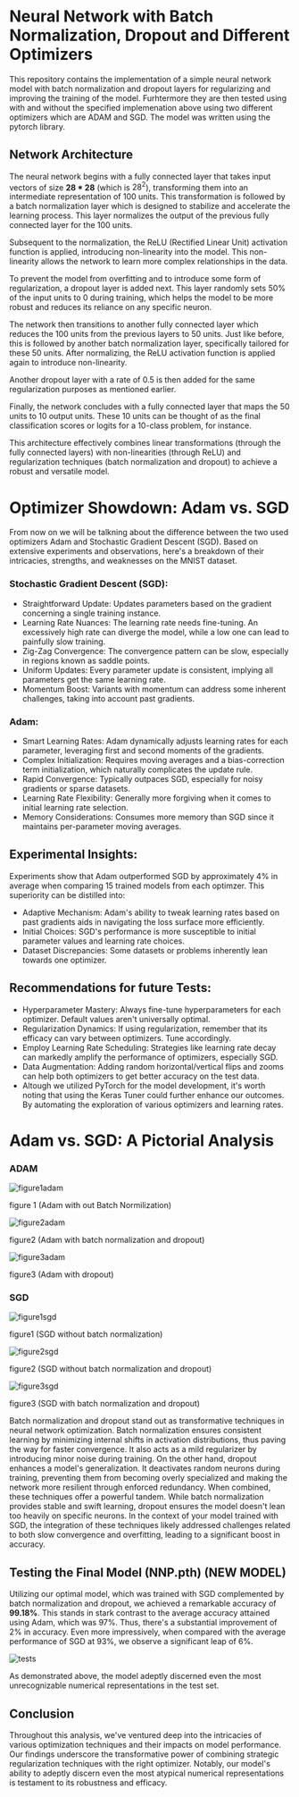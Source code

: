# Neural Network with Batch Normalization, Dropout and Different Optimizers


This repository contains the implementation of a simple neural network model with batch normalization and dropout layers for regularizing and improving the training of the model. Furhtermore they are then tested using with and without the specified implemenation above using two different optimizers which are ADAM and SGD. The model was written using the pytorch library.

## Network Architecture

The neural network begins with a fully connected layer that takes input vectors of size **28 * 28** (which is $28^2$), transforming them into an intermediate representation of 100 units. This transformation is followed by a batch normalization layer which is designed to stabilize and accelerate the learning process. This layer normalizes the output of the previous fully connected layer for the 100 units.

Subsequent to the normalization, the ReLU (Rectified Linear Unit) activation function is applied, introducing non-linearity into the model. This non-linearity allows the network to learn more complex relationships in the data.

To prevent the model from overfitting and to introduce some form of regularization, a dropout layer is added next. This layer randomly sets 50% of the input units to 0 during training, which helps the model to be more robust and reduces its reliance on any specific neuron.

The network then transitions to another fully connected layer which reduces the 100 units from the previous layers to 50 units. Just like before, this is followed by another batch normalization layer, specifically tailored for these 50 units. After normalizing, the ReLU activation function is applied again to introduce non-linearity.

Another dropout layer with a rate of 0.5 is then added for the same regularization purposes as mentioned earlier.

Finally, the network concludes with a fully connected layer that maps the 50 units to 10 output units. These 10 units can be thought of as the final classification scores or logits for a 10-class problem, for instance.

This architecture effectively combines linear transformations (through the fully connected layers) with non-linearities (through ReLU) and regularization techniques (batch normalization and dropout) to achieve a robust and versatile model.


# Optimizer Showdown: Adam vs. SGD

From now on we will be talkning about the difference between the two used optimizers Adam and Stochastic Gradient Descent (SGD). Based on extensive experiments and observations, here's a  breakdown of their intricacies, strengths, and weaknesses on the MNIST dataset.

### Stochastic Gradient Descent (SGD):

- Straightforward Update: Updates parameters based on the gradient concerning a single training instance.
- Learning Rate Nuances: The learning rate needs fine-tuning. An excessively high rate can diverge the model, while a low one can lead to painfully slow training.
- Zig-Zag Convergence: The convergence pattern can be slow, especially in regions known as saddle points.
- Uniform Updates: Every parameter update is consistent, implying all parameters get the same learning rate.
- Momentum Boost: Variants with momentum can address some inherent challenges, taking into account past gradients.


### Adam:

- Smart Learning Rates: Adam dynamically adjusts learning rates for each parameter, leveraging first and second moments of the gradients.
- Complex Initialization: Requires moving averages and a bias-correction term initialization, which naturally complicates the update rule.
- Rapid Convergence: Typically outpaces SGD, especially for noisy gradients or sparse datasets.
- Learning Rate Flexibility: Generally more forgiving when it comes to initial learning rate selection.
- Memory Considerations: Consumes more memory than SGD since it maintains per-parameter moving averages.



## Experimental Insights:

Experiments show that Adam outperformed SGD by approximately 4% in average when comparing 15 trained models from each optimzer. This superiority can be distilled into:

- Adaptive Mechanism: Adam's ability to tweak learning rates based on past gradients aids in navigating the loss surface more efficiently.
- Initial Choices: SGD's performance is more susceptible to initial parameter values and learning rate choices.
- Dataset Discrepancies: Some datasets or problems inherently lean towards one optimizer.

## Recommendations for future Tests:

- Hyperparameter Mastery: Always fine-tune hyperparameters for each optimizer. Default values aren't universally optimal.
- Regularization Dynamics: If using regularization, remember that its efficacy can vary between optimizers. Tune accordingly.
- Employ Learning Rate Scheduling: Strategies like learning rate decay can markedly amplify the performance of optimizers, especially SGD.
- Data Augmentation: Adding random horizontal/vertical flips and zooms can help both optimizers to get better accuracy on the test data.
- Altough we utilized PyTorch for the model development, it's worth noting that using the Keras Tuner could further enhance our outcomes. By automating the exploration of various optimizers and learning rates.

  
# Adam vs. SGD: A Pictorial Analysis

### ADAM

![figure1adam](https://github.com/kamileren/MNISTOptim/blob/main/images/Adam.png
)

figure 1 (Adam with out Batch Normilization)


![figure2adam](https://github.com/kamileren/MNISTOptim/blob/main/images/Adam2.png
)


figure2 (Adam with batch normalization and dropout)

![figure3adam](https://github.com/kamileren/MNISTOptim/blob/main/images/Adam3.png
)

figure3 (Adam with dropout)


### SGD

![figure1sgd](https://github.com/kamileren/MNISTOptim/blob/main/images/SGD.png
)

figure1 (SGD without batch normalization)

![figure2sgd](https://github.com/kamileren/MNISTOptim/blob/main/images/SGD2.png
)

figure2 (SGD without batch normalization and dropout)

![figure3sgd](https://github.com/kamileren/MNISTOptim/blob/main/images/SGD3.png
)

figure3 (SGD with batch normalization and dropout)

Batch normalization and dropout stand out as transformative techniques in neural network optimization. Batch normalization ensures consistent learning by minimizing internal shifts in activation distributions, thus paving the way for faster convergence. It also acts as a mild regularizer by introducing minor noise during training. On the other hand, dropout enhances a model's generalization. It deactivates random neurons during training, preventing them from becoming overly specialized and making the network more resilient through enforced redundancy. When combined, these techniques offer a powerful tandem. While batch normalization provides stable and swift learning, dropout ensures the model doesn't lean too heavily on specific neurons. In the context of your model trained with SGD, the integration of these techniques likely addressed challenges related to both slow convergence and overfitting, leading to a significant boost in accuracy.

## Testing the Final Model (NNP.pth) (NEW MODEL)

Utilizing our optimal model, which was trained with SGD complemented by batch normalization and dropout, we achieved a remarkable accuracy of **99.18%**. This stands in stark contrast to the average accuracy attained using Adam, which was 97%. Thus, there's a substantial improvement of 2% in accuracy. Even more impressively, when compared with the average performance of SGD at 93%, we observe a significant leap of 6%. 




![tests](https://github.com/kamileren/MNISTOptim/blob/main/images/Tests.png
)


As demonstrated above, the model adeptly discerned even the most unrecognizable numerical representations in the test set.

## Conclusion

Throughout this analysis, we've ventured deep into the intricacies of various optimization techniques and their impacts on model performance. Our findings underscore the transformative power of combining strategic regularization techniques with the right optimizer. Notably, our model's ability to adeptly discern even the most atypical numerical representations is testament to its robustness and efficacy.





